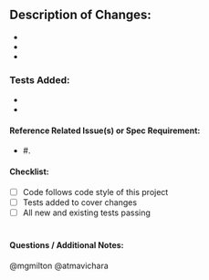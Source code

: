 <!--- General summary of changes in the Title above -->

Description of Changes:
-
*
*
*

### Tests Added:
*
*

#### Reference Related Issue(s) or Spec Requirement:
- #.
<!--- To automatically close related issue(s) on merge, put "closes #<issue number>" in the Title of this request -->

#### Checklist:
- [ ] Code follows code style of this project
- [ ] Tests added to cover changes
- [ ] All new and existing tests passing
#

#### Questions / Additional Notes:

@mgmilton @atmavichara
